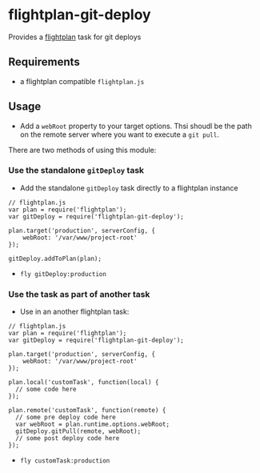 # flightplan-git-deploy
Provides a [flightplan](https://github.com/pstadler/flightplan) task for git deploys

## Requirements
* a flightplan compatible `flightplan.js`

## Usage
* Add a `webRoot` property to your target options. Thsi shoudl be the path on the remote server where you want to execute a `git pull`.

There are two methods of using this module:

### Use the standalone `gitDeploy` task
* Add the standalone `gitDeploy` task directly to a flightplan instance
```
// flightplan.js
var plan = require('flightplan');
var gitDeploy = require('flightplan-git-deploy');

plan.target('production', serverConfig, {
    webRoot: '/var/www/project-root'
});

gitDeploy.addToPlan(plan);
```
* `fly gitDeploy:production`

### Use the task as part of another task
* Use in an another flightplan task:
```
// flightplan.js
var plan = require('flightplan');
var gitDeploy = require('flightplan-git-deploy');

plan.target('production', serverConfig, {
    webRoot: '/var/www/project-root'
});

plan.local('customTask', function(local) {
  // some code here
});

plan.remote('customTask', function(remote) {
  // some pre deploy code here
  var webRoot = plan.runtime.options.webRoot;
  gitDeploy.gitPull(remote, webRoot);
  // some post deploy code here
});
```
* `fly customTask:production`
